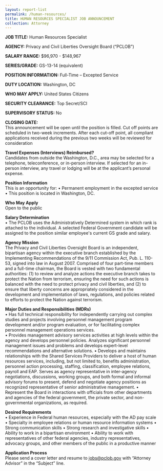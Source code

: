 ```yaml
---
layout: report-list
permalink: /human-resources/
title: HUMAN RESOURCES SPECIALIST JOB ANNOUNCEMENT
collection: Attorney
---
```


**JOB TITLE:** Human Resources Specialist

**AGENCY:** Privacy and Civil Liberties Oversight Board (“PCLOB”)  

**SALARY RANGE:** $96,970 - $148,967 

**SERIES/GRADE:** GS-13-14 (equivalent)  

**POSITION INFORMATION:** Full-Time – Excepted Service  

**DUTY LOCATION:** Washington, DC  

**WHO MAY APPLY:** United States Citizens  

**SECURITY CLEARANCE:** Top Secret/SCI  

**SUPERVISORY STATUS:** No  

**CLOSING DATE:**  
This announcement will be open until the position is filled. Cut off points are scheduled in two-week increments. After each cut-off point, all compliant applications received during the previous two weeks will be reviewed for consideration 

**Travel Expenses (Interviews) Reimbursed?**  
Candidates from outside the Washington, D.C., area may be selected for a telephone, teleconference, or in-person interview. If selected for an in-person interview, any travel or lodging will be at the applicant’s personal expense. 
 
**Position Information**  
This is an opportunity for: 
•	Permanent employment in the excepted service 
•	This position is located in Washington, DC. 

**Who May Apply**  
Open to the public 
 
**Salary Determination**  
• 	The PCLOB uses the Administratively Determined system in which rank is attached to the individual. A selected Federal Government candidate will be assigned to the position similar employee's current GS grade and salary. 
 
 
**Agency Mission**  
The Privacy and Civil Liberties Oversight Board is an independent, bipartisan agency within the executive branch established by the Implementing Recommendations of the 9/11 Commission Act, Pub. L. 110-53, signed into law in August 2007. Comprised of four part-time members and a full-time chairman, the Board is vested with two fundamental authorities: (1) to review and analyze actions the executive branch takes to protect the Nation from terrorism, ensuring the need for such actions is balanced with the need to protect privacy and civil liberties, and (2) to ensure that liberty concerns are appropriately considered in the development and implementation of laws, regulations, and policies related to efforts to protect the Nation against terrorism. 

**Major Duties and Responsibilities (MDRs)**  
•	Has full technical responsibility for independently carrying out complex studies and projects involving personnel management program development and/or program evaluation, or for facilitating complex personnel management operations services.  
•	Provides management advisory services activities at high levels within the agency and develops personnel policies.  Analyzes significant personnel management issues and problems and develops expert-level recommendations and alternative solutions.
•	Develops and maintains relationships with the Shared Services Providers to deliver a host of human resources services, including, but not limited to, benefits administration, personnel action processing, staffing, classification, employee relations, payroll and EAP. Serves as agency representative in inter-agency negotiations, discussions, working groups, and both formal and informal advisory forums to present, defend and negotiate agency positions as recognized representative of senior administrative management.
•	Represent the Board in interactions with officials from other departments and agencies of the federal government, the private sector, and non-governmental organizations, as required.

**Desired Requirements**  
•	Experience in Federal human resources, especially with the AD pay scale
•	Specialty in employee relations or human resource information systems
•	Strong communication skills
•	Strong research and investigative skills
•	Ability to work in a bipartisan environment
•	Ability to work with representatives of other federal agencies, industry representatives, advocacy groups, and other members of the public in a productive manner

**Application Process**  
Please send a cover letter and resume to jobs@pclob.gov with “Attorney Advisor” in the “Subject” line. 
